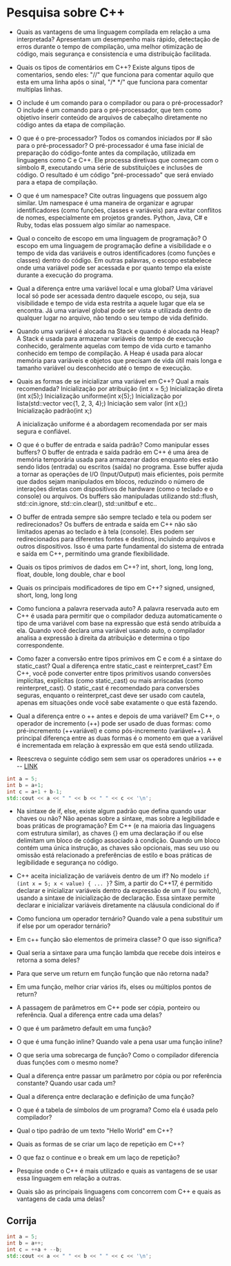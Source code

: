 # Pesquisa sobre C++

- Quais as vantagens de uma linguagem compilada em relação a uma interpretada?
    Apresentam um desempenho mais rápido, detectação de erros durante o tempo de compilação, uma melhor otimização de código, mais segurança e consistencia e uma distribuição facilitada.

- Quais os tipos de comentários em C++?
    Existe alguns tipos de comentarios, sendo eles: "//" que funciona para comentar aquilo que esta em uma linha após o sinal, "/* */" que funciona para comentar multiplas linhas.

- O include é um comando para o compilador ou para o pré-processador?
    O include é um comando para o pré-processador, que tem como objetivo inserir conteúdo de arquivos de cabeçalho diretamente no código antes da etapa de compilação.

- O que é o pre-processador? Todos os comandos iniciados por # são para o pré-processador?
    O pré-processador é uma fase inicial de preparação do código-fonte antes da compilação, utilizada em linguagens como C e C++. Ele processa diretivas que começam com o símbolo #, executando uma série de substituições e inclusões de código. O resultado é um código "pré-processado" que será enviado para a etapa de compilação.

- O que é um namespace? Cite outras linguagens que possuem algo similar.
    Um namespace é uma maneira de organizar e agrupar identificadores (como funções, classes e variáveis) para evitar conflitos de nomes, especialmente em projetos grandes. Python, Java, C# e Ruby, todas elas possuem algo similar ao namespace.

- Qual o conceito de escopo em uma linguagem de programação?
    O escopo em uma linguagem de programação define a visibilidade e o tempo de vida das variáveis e outros identificadores (como funções e classes) dentro do código. Em outras palavras, o escopo estabelece onde uma variável pode ser acessada e por quanto tempo ela existe durante a execução do programa.

- Qual a diferença entre uma variável local e uma global?
    Uma váriavel local só pode ser acessada dentro daquele escopo, ou seja, sua visibilidade e tempo de vida esta restrita a aquele lugar que ela se encontra. Já uma variavel global pode ser vista e utilizada dentro de qualquer lugar no arquivo, não tendo o seu tempo de vida definido.

- Quando uma variável é alocada na Stack e quando é alocada na Heap?
    A Stack é usada para armazenar variáveis de tempo de execução conhecido, geralmente aquelas com tempo de vida curto e tamanho conhecido em tempo de compilação.
    A Heap é usada para alocar memória para variáveis e objetos que precisam de vida útil mais longa e tamanho variável ou desconhecido até o tempo de execução.

- Quais as formas de se inicializar uma variável em C++? Qual a mais recomendada?
    Inicialização por atribuição (int x = 5;)
    Inicialização direta (int x(5);)
    Inicialização uniforme(int x{5};)
    Inicialização por lista(std::vector<int> vec{1, 2, 3, 4};)
    Iniciação sem valor (int x{};)
    Inicialização padrão(int x;)

    A inicialização uniforme é a abordagem recomendada por ser mais segura e confiável.

- O que é o buffer de entrada e saída padrão? Como manipular esses buffers?
    O buffer de entrada e saída padrão em C++ é uma área de memória temporária usada para armazenar dados enquanto eles estão sendo lidos (entrada) ou escritos (saída) no programa. Esse buffer ajuda a tornar as operações de I/O (Input/Output) mais eficientes, pois permite que dados sejam manipulados em blocos, reduzindo o número de interações diretas com dispositivos de hardware (como o teclado e o console) ou arquivos.
    Os buffers são manipuladas utilizando std::flush, std::cin.ignore, std::cin.clear(), std::unitbuf e etc..

- O buffer de entrada sempre são sempre teclado e tela ou podem ser redirecionados?
    Os buffers de entrada e saída em C++ não são limitados apenas ao teclado e à tela (console). Eles podem ser redirecionados para diferentes fontes e destinos, incluindo arquivos e outros dispositivos. Isso é uma parte fundamental do sistema de entrada e saída em C++, permitindo uma grande flexibilidade.

- Quais os tipos primivos de dados em C++?
    int, short, long, long long, float, double, long double, char e bool

- Quais os principais modificadores de tipo em C++?
    signed, unsigned, short, long, long long

- Como funciona a palavra reservada auto?
    A palavra reservada auto em C++ é usada para permitir que o compilador deduza automaticamente o tipo de uma variável com base na expressão que está sendo atribuída a ela. Quando você declara uma variável usando auto, o compilador analisa a expressão à direita da atribuição e determina o tipo correspondente.

- Como fazer a conversão entre tipos primivos em C e com é a sintaxe do static_cast? Qual a diferença entre static_cast e reinterpret_cast?
    Em C++, você pode converter entre tipos primitivos usando conversões implícitas, explícitas (como static_cast) ou mais arriscadas (como reinterpret_cast). O static_cast é recomendado para conversões seguras, enquanto o reinterpret_cast deve ser usado com cautela, apenas em situações onde você sabe exatamente o que está fazendo.

- Qual a diferença entre o ++ antes e depois de uma variável?
    Em C++, o operador de incremento (++) pode ser usado de duas formas: como pré-incremento (++variável) e como pós-incremento (variável++). A principal diferença entre as duas formas é o momento em que a variável é incrementada em relação à expressão em que está sendo utilizada.

- Reescreva o seguinte código sem sem usar os operadores unários ++ e -- [LINK](#corrija)
```cpp
int a = 5;
int b = a+1;
int c = a+1 + b-1;
std::cout << a << " " << b << " " << c << '\n';
```

- Na sintaxe de if, else, existe algum padrão que defina quando usar chaves ou não? Não apenas sobre a sintaxe, mas sobre a legibilidade e boas práticas de programação?
    Em C++ (e na maioria das linguagens com estrutura similar), as chaves {} em uma declaração if ou else delimitam um bloco de código associado à condição. Quando um bloco contém uma única instrução, as chaves são opcionais, mas seu uso ou omissão está relacionado a preferências de estilo e boas práticas de legibilidade e segurança no código.

- C++ aceita inicialização de variáveis dentro de um if? No modelo `if (int x = 5; x < value) { ... }`?
    Sim, a partir do C++17, é permitido declarar e inicializar variáveis dentro da expressão de um if (ou switch), usando a sintaxe de inicialização de declaração. Essa sintaxe permite declarar e inicializar variáveis diretamente na cláusula condicional do if

- Como funciona um operador ternário? Quando vale a pena substituir um if else por um operador ternário?

- Em c++ função são elementos de primeira classe? O que isso significa?

- Qual seria a sintaxe para uma função lambda que recebe dois inteiros e retorna a soma deles?

- Para que serve um return em função função que não retorna nada?

- Em uma função, melhor criar vários ifs, elses ou múltiplos pontos de return?

- A passagem de parâmetros em C++ pode ser cópia, ponteiro ou referência. Qual a diferença entre cada uma delas?

- O que é um parâmetro default em uma função?

- O que é uma função inline? Quando vale a pena usar uma função inline?

- O que seria uma sobrecarga de função? Como o compilador diferencia duas funções com o mesmo nome?

- Qual a diferença entre passar um parâmetro por cópia ou por referência constante? Quando usar cada um?

- Qual a diferença entre declaração e definição de uma função?

- O que é a tabela de símbolos de um programa? Como ela é usada pelo compilador?

- Qual o tipo padrão de um texto "Hello World" em C++?

- Quais as formas de se criar um laço de repetição em C++?

- O que faz o continue e o break em um laço de repetição?

- Pesquise onde o C++ é mais utilizado e quais as vantagens de se usar essa linguagem em relação a outras.

- Quais são as principais linguagens com concorrem com C++ e quais as vantagens de cada uma delas?

## Corrija

```cpp
int a = 5;
int b = a++;
int c = ++a + --b;
std::cout << a << " " << b << " " << c << '\n';
```
